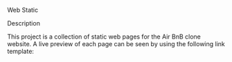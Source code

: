 Web Static

Description

This project is a collection of static web pages for the Air BnB clone website. A live preview of each page can be seen by using the following link template:
